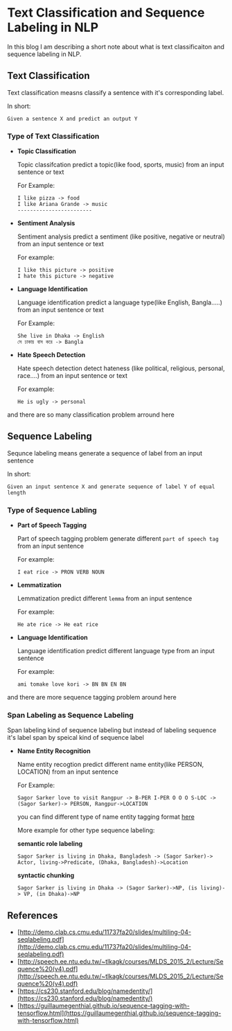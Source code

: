 # Text Classification and Sequence Labeling in NLP
In this blog I am describing a short note about what is text classificaiton and sequence labeling in NLP.

## Text Classification
Text classification measns classify a sentence with it's corresponding label.

In short:
```
Given a sentence X and predict an output Y
```
### Type of Text Classification
- __Topic Classification__
  
  Topic classifcation predict a topic(like food, sports, music) from an input sentence or text
  
  For Example:
  ```
  I like pizza -> food
  I like Ariana Grande -> music
  ------------------------
  ```
  
- __Sentiment Analysis__

  Sentiment analysis predict a sentiment (like positive, negative or neutral) from an input sentence or text
  
  For example:
  ```
  I like this picture -> positive
  I hate this picture -> negative
  
  ```
- __Language Identification__

  Language identification predict a language type(like English, Bangla.....) from an input sentence or text
  
  For Example:
  ```
  She live in Dhaka -> English
  সে ঢাকায় বাস করে -> Bangla
  ```
- __Hate Speech Detection__

  Hate speech detection detect hateness (like political, religious, personal, race....) from an input sentence or text
  
  For example:
  ```
  He is ugly -> personal
  ```
and there are so many classification problem arround here

## Sequence Labeling 
Sequnce labeling means generate a sequence of label from an input sentence

In short:
```
Given an input sentence X and generate sequence of label Y of equal length
```
### Type of Sequence Labling
- __Part of Speech Tagging__
  
  Part of speech tagging problem generate different `part of speech tag` from an input sentence
  
  For example:
  ```
  I eat rice -> PRON VERB NOUN 
  ```
- __Lemmatization__

  Lemmatization predict different `lemma` from an input sentence
  
  For example:
  ```
  He ate rice -> He eat rice
  ```
- __Language Identification__

  Language identification predict different language type from an input sentence
  
  For example:
  ```
  ami tomake love kori -> BN BN EN BN
  ```
and there are more sequence tagging problem around here

### Span Labeling as Sequence Labeling
Span labeling kind of sequence labeling but instead of labeling sequence it's label span by speical kind of sequence label

- __Name Entity Recognition__

  Name entity recogtion predict different name entity(like PERSON, LOCATION) from an input sentence
  
  For Example:
  ```
  Sagor Sarker love to visit Rangpur -> B-PER I-PER O O O S-LOC -> (Sagor Sarker)-> PERSON, Rangpur->LOCATION
  
  ```
  you can find different type of name entity tagging format [here](https://en.wikipedia.org/wiki/Inside%E2%80%93outside%E2%80%93beginning_(tagging))
  
  More example for other type sequence labeling:
  
  __semantic role labeling__
  ```
  Sagor Sarker is living in Dhaka, Bangladesh -> (Sagor Sarker)-> Actor, living->Predicate, (Dhaka, Bangladesh)->Location
  ```
  __syntactic chunking__
  ```
  Sagor Sarker is living in Dhaka -> (Sagor Sarker)->NP, (is living)-> VP, (in Dhaka)->NP
  ```
  
## References
- [http://demo.clab.cs.cmu.edu/11737fa20/slides/multiling-04-seqlabeling.pdf](http://demo.clab.cs.cmu.edu/11737fa20/slides/multiling-04-seqlabeling.pdf)
- [http://speech.ee.ntu.edu.tw/~tlkagk/courses/MLDS_2015_2/Lecture/Sequence%20(v4).pdf](http://speech.ee.ntu.edu.tw/~tlkagk/courses/MLDS_2015_2/Lecture/Sequence%20(v4).pdf)
- [https://cs230.stanford.edu/blog/namedentity/](https://cs230.stanford.edu/blog/namedentity/)
- [https://guillaumegenthial.github.io/sequence-tagging-with-tensorflow.html](https://guillaumegenthial.github.io/sequence-tagging-with-tensorflow.html)

